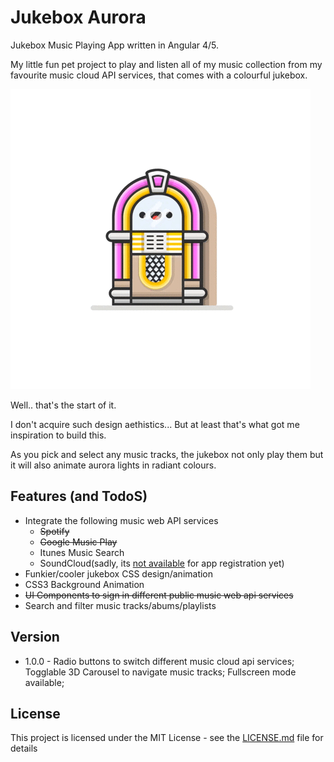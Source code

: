 # Jukebox Aurora
Jukebox Music Playing App written in Angular 4/5.

My little fun pet project to play and listen all of my music collection from my favourite music cloud API services, that comes with a colourful jukebox.

![Animated Jukebox ](jukebox-animated.gif)

Well..  that's the start of it.  

I don't acquire such design aethistics... But at least that's what got me inspiration to build this.

As you pick and select any music tracks, the jukebox not only play them but it will also animate aurora lights in radiant colours.

## Features (and TodoS)
* Integrate the following music web API services
  - ~~Spotify~~
  - ~~Google Music Play~~
  - Itunes Music Search
  - SoundCloud(sadly, its [not available](http://soundcloud.com/you/apps/new) for app registration yet)
* Funkier/cooler jukebox CSS design/animation
* CSS3 Background Animation
* ~~UI Components to sign in different public music web api services~~
* Search and filter music tracks/abums/playlists

## Version
* 1.0.0 - Radio buttons to switch different music cloud api services; Togglable 3D Carousel to navigate music tracks; Fullscreen mode available; 

## License
This project is licensed under the MIT License - see the [LICENSE.md](LICENSE) file for details